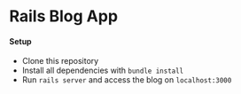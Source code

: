 # Rails Blog App

#### Setup

* Clone this repository
* Install all dependencies with ```bundle install```
* Run ``` rails server ``` and access the blog on ```localhost:3000```
